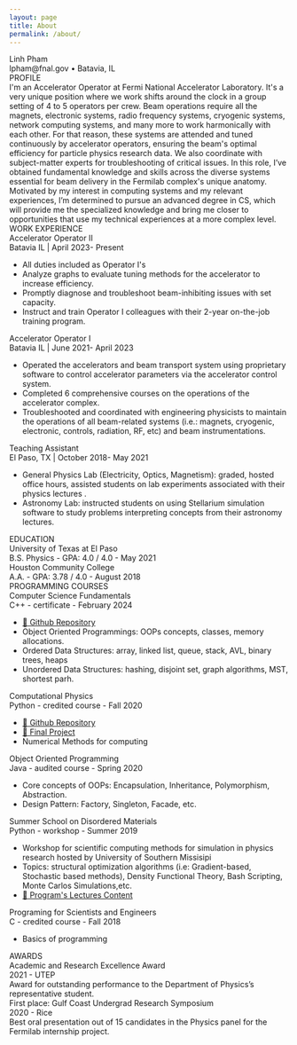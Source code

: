 ```yaml
---
layout: page
title: About
permalink: /about/
---
```


<div class="head-about">
     <div class="head-title">Linh Pham</div>
     <div class="sm-headtitle">lpham@fnal.gov • Batavia, IL </div>
</div>


<div class="section">
     <div class="section-title">
     PROFILE 
     </div>
     <div class="section-details">
     I'm an Accelerator Operator at Fermi National Accelerator Laboratory. It's a very unique position where we work shifts around the clock in a group setting of 4 to 5 operators per crew. Beam operations require all the magnets, electronic systems, radio frequency systems, cryogenic systems, network computing systems, and many more to work harmonically with each other. For that reason, these systems are attended and tuned continuously by accelerator operators, ensuring the beam's optimal efficiency for particle physics research data. We also coordinate with subject-matter experts for troubleshooting of critical issues. In this role, I’ve obtained fundamental knowledge and skills across the diverse systems essential for beam delivery in the Fermilab complex's unique anatomy. Motivated by my interest in computing systems and my relevant experiences, I’m determined to pursue an advanced degree in CS, which will provide me the specialized knowledge and bring me closer to opportunities that use my technical experiences at a more complex level.
     </div>
</div>

<div class="section">
     <div class="section-title">
     WORK EXPERIENCE
     </div>
     <div class="section-detail">
          <div class="job">
               <div class="job-header">
                    <div class="job-title"> Accelerator Operator II </div>
                    <div class="job-place">Batavia IL | April 2023- Present </div>
               </div>
              <div class="job-detail">
               <ul>
                    <li>All duties included as Operator I's </li> 
                    <li>Analyze graphs to evaluate tuning methods for the accelerator to increase efficiency. </li> 
                    <li>Promptly diagnose and troubleshoot beam-inhibiting issues with set capacity.</li>
                    <li>Instruct and train Operator I colleagues with their 2-year on-the-job training program.</li> 
               </ul>
              </div> 
          </div>
          <div class="job">
               <div class="job-header">
                    <div class="job-title"> Accelerator Operator I </div>
                    <div class="job-place">Batavia IL | June 2021- April 2023 </div>
               </div>
                <div class="job-detail">
                    <ul>
                    <li>Operated the accelerators and beam transport system using proprietary software to control accelerator parameters via the accelerator control system.</li> 
                    <li>Completed 6 comprehensive courses on the operations of the accelerator complex. </li> 
                    <li>Troubleshooted and coordinated with engineering physicists to maintain the operations of all beam-related systems (i.e.: magnets, cryogenic, electronic, controls, radiation, RF, etc) and beam instrumentations.  </li>
                    </ul>
              </div> 
          </div>
          <div class="job">
               <div class="job-header">
                    <div class="job-title"> Teaching Assistant </div>
                    <div class="job-place">El Paso, TX | October 2018- May 2021 </div>
               </div>
               <div class="job-detail">
                    <ul>
                    <li> General Physics Lab (Electricity, Optics, Magnetism): graded, hosted office hours, assisted students on lab experiments associated with their physics lectures . </li> 
                    <li>Astronomy Lab: instructed students on using Stellarium simulation software to study problems interpreting concepts from their astronomy lectures. </li> 
                    </ul>
              </div> 
          </div>
     </div>

</div>

<div class="section">
     <div class="section-title">
          EDUCATION
     </div>
     <div class="section-detail">
          <div class="education">
               <div class="school"> University of Texas at El Paso </div>
               <div class="school-details"> B.S. Physics - GPA: 4.0 / 4.0 - May 2021</div> 
          </div>
          <div class="education">
               <div class="school"> Houston Community College</div>
               <div class="school-details"> A.A. - GPA: 3.78 / 4.0 - August 2018</div> 
          </div>
     </div>

</div>

<div class="section">
     <div class="section-title">
          PROGRAMMING COURSES
     </div>
     <div class="section-detail">
          <div class="course">
               <div class="course-header">
                    <div class="course-title">Computer Science Fundamentals</div>
                    <div class="language">  C++ - certificate - February 2024 </div>
               </div>
               <div class="course-detail"> 
                    <ul> 
                         <li><a href="https://github.com/linhphambuzz/Accelerated-CS"> 🔗 Github Repository  </a></li>
                         <li>Object Oriented Programmings: OOPs concepts, classes, memory allocations.</li>
                         <li>Ordered Data Structures: array, linked list, queue, stack, AVL, binary trees, heaps </li>
                         <li>Unordered Data Structures: hashing, disjoint set, graph algorithms, MST, shortest parh.</li>
                    </ul>
               </div>
          </div>
          <div class="course">
               <div class="course-header">
                    <div class="course-title">Computational Physics</div>
                    <div class="language">  Python - credited course - Fall 2020 </div>
               </div>
               <div class="course-detail"> 
                    <ul> 
                         <li><a href="https://github.com/linhphambuzz/NumericalMethod"> 🔗 Github Repository  </a></li>
                         <li><a href="https://github.com/linhphambuzz/CubeSimulation/tree/master"> 🔗 Final Project </a></li>
                         <li>Numerical Methods for computing</li>
                    </ul>
               </div>
          </div>
          <div class="course">
               <div class="course-header">
                    <div class="course-title">Object Oriented Programming</div>
                    <div class="language">  Java - audited course - Spring 2020 </div>
               </div>
               <div class="course-detail"> 
                    <ul> 
                         <li>Core concepts of OOPs: Encapsulation, Inheritance, Polymorphism, Abstraction.</li>
                         <li>Design Pattern: Factory, Singleton, Facade, etc.</li>
                    </ul>
               </div>
          </div>
          <div class="course">
               <div class="course-header">
                    <div class="course-title">Summer School on Disordered Materials</div>
                    <div class="language">  Python - workshop - Summer 2019 </div>
               </div>
               <div class="course-detail"> 
                    <ul> 
                         <li> Workshop for scientific computing methods for simulation in physics research hosted by University of Southern Missisipi</li>
                         <li>Topics: structural optimization algorithms (i.e: Gradient-based, Stochastic based methods), Density Functional Theory, Bash Scripting, Monte Carlos Simulations,etc. </li>
                         <li><a href="https://boson.usm.edu/HBCU2019/theory.html"> 🔗 Program's Lectures Content </a></li>
                    </ul>
               </div>
          </div>
          <div class="course">
               <div class="course-header">
                    <div class="course-title">Programing for Scientists and Engineers </div>
                    <div class="language">  C - credited course - Fall 2018 </div>
               </div>
               <div class="course-detail"> 
                    <ul> <li> Basics of programming</li></ul>
               </div>
          </div>
     </div>
</div>


<div class="section">
     <div class="section-title">
          AWARDS
     </div>
     <div class="section-detail">
          <div class="award"> 
               <div class="award-header">
                    <div class="award-title"> Academic and Research Excellence Award </div>
                    <div class="award-place">2021 - UTEP</div>
               </div>
               <div class="award-description">Award for outstanding performance to the Department of Physics’s representative student. </div>
          </div>
          <div class="award"> 
               <div class="award-header">
                    <div class="award-title"> First place: Gulf Coast Undergrad Research Symposium </div>
                    <div class="award-place">2020 - Rice</div>
               </div>
               <div class="award-description">Best oral presentation out of 15 candidates in the Physics panel for the Fermilab internship project. </div>
          </div>
     </div>
</div>